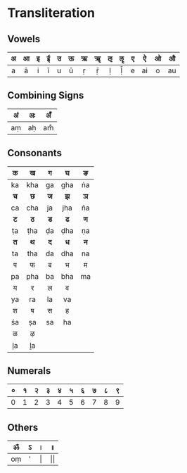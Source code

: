 # Transliteration

## Vowels

| अ | आ | इ | ई | उ | ऊ | ऋ | ॠ | ऌ | ॡ | ए | ऐ | ओ | औ |
|:-:|:-:|:-:|:-:|:-:|:-:|:-:|:-:|:-:|:-:|:-:|:--:|:-:|:--:|
| a | ā | i | ī | u | ū | ṛ | ṝ | ḷ | ḹ | e | ai | o | au |

## Combining Signs

| अं | अः | अँ |
|:-:|:-:|:-:|
| aṃ | aḥ | am̐ |

## Consonants

| क | ख | ग | घ | ङ |
|:-:|:-:|:-:|:-:|:-:|
| ka | kha | ga | gha | ṅa |
| **च** | **छ** | **ज** | **झ** | **ञ** |
| ca | cha | ja | jha | ña |
| **ट** | **ठ** | **ड** | **ढ** | **ण** |
| ṭa | ṭha | ḍa | ḍha | ṇa |
| **त** | **थ** | **द** | **ध** | **न** |
| ta | tha | da | dha | na |
| प | फ | ब | भ | म |
| pa | pha | ba | bha | ma |
| य | र | ल | व |
| ya | ra | la | va |
| श | ष | स | ह |
| śa | ṣa | sa | ha |
| ळ | ऴ |
| l̤a | ḻa |

## Numerals

| ० | १ | २ | ३ | ४ | ५ | ६ | ७ | ८ | ९ |
|:-:|:-:|:-:|:-:|:-:|:-:|:-:|:-:|:-:|:-:|
| 0 | 1 | 2 | 3 | 4 | 5 | 6 | 7 | 8 | 9 |

## Others

| ॐ | ऽ | । | ॥ |
|:-:|:-:|:-:|:-:|
| oṃ | ' | \| | \|\| |
